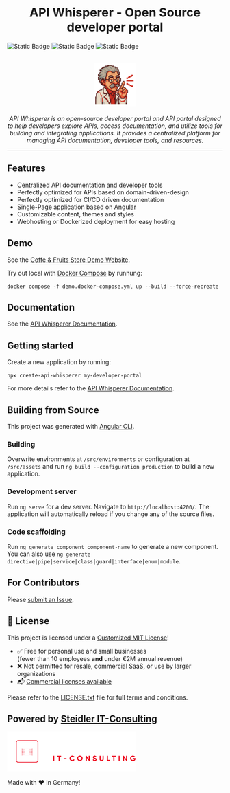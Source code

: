 <h1 style="text-align: center">API Whisperer - Open Source developer portal</h1>

![Static Badge](https://img.shields.io/badge/latest_release-v1.1.0-blue)
![Static Badge](https://img.shields.io/badge/status-stable-green)
![Static Badge](https://img.shields.io/badge/angular-v18-red)

<p style="text-align: center">
  <br>
  <img src="/docs/api-whisperer/images/api-whisperer.png" alt="API Whisperer logo" width="100px"/>
  <br><br>
  <em>API Whisperer is an open-source developer portal and API portal designed to help developers explore APIs, access documentation, and utilize tools for building and integrating applications. It provides a centralized platform for managing API documentation, developer tools, and resources.</em>
  <br>
</p>

<hr>

## Features

- Centralized API documentation and developer tools
- Perfectly optimized for APIs based on domain-driven-design
- Perfectly optimized for CI/CD driven documentation
- Single-Page application based on [Angular](https://angular.dev/)
- Customizable content, themes and styles
- Webhosting or Dockerized deployment for easy hosting

## Demo

See the [Coffe & Fruits Store Demo Website](https://demo.api-whisperer.io).

Try out local with [Docker Compose](https://docs.docker.com/compose/) by runnung:

  ```shell
  docker compose -f demo.docker-compose.yml up --build --force-recreate
  ```

## Documentation

See the [API Whisperer Documentation](https://api-whisperer.io).

## Getting started

Create a new application by running:

  ```shell
  npx create-api-whisperer my-developer-portal
  ```

  For more details refer to the [API Whisperer Documentation](https://api-whisperer.io).

## Building from Source

This project was generated with [Angular CLI](https://github.com/angular/angular-cli).

### Building

Overwrite environments at `/src/environments` or configuration at `/src/assets` and run `ng build --configuration production` to build a new application.

### Development server

Run `ng serve` for a dev server. Navigate to `http://localhost:4200/`. The application will automatically reload if you change any of the source files.

### Code scaffolding

Run `ng generate component component-name` to generate a new component. You can also use `ng generate directive|pipe|service|class|guard|interface|enum|module`.

## For Contributors

Please [submit an Issue](https://github.com/steidlereu/api-whisperer/issues).

## 📄 License

This project is licensed under a [Customized MIT License](./LICENSE.txt)!

- ✅ Free for personal use and small businesses  
  (fewer than 10 employees **and** under €2M annual revenue)  
- ❌ Not permitted for resale, commercial SaaS, or use by larger organizations  
- 📬 [Commercial licenses available](mailto:info@steidler.eu)

Please refer to the [LICENSE.txt](./LICENSE.txt) file for full terms and conditions.

## Powered by [Steidler IT-Consulting](https://www.steidler.eu/)

<img src="/docs/api-whisperer/images/steidler-eu.png" alt="Steidler IT-Consulting logo" width="300px"/>

Made with ❤️ in Germany!
